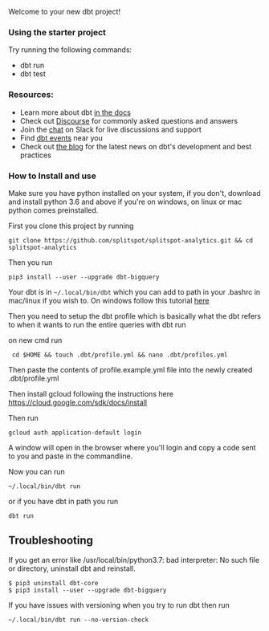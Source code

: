 Welcome to your new dbt project!

### Using the starter project

Try running the following commands:
- dbt run
- dbt test


### Resources:
- Learn more about dbt [in the docs](https://docs.getdbt.com/docs/introduction)
- Check out [Discourse](https://discourse.getdbt.com/) for commonly asked questions and answers
- Join the [chat](http://slack.getdbt.com/) on Slack for live discussions and support
- Find [dbt events](https://events.getdbt.com) near you
- Check out [the blog](https://blog.getdbt.com/) for the latest news on dbt's development and best practices

### How to Install and use
Make sure you have python installed on your system, if you don't, download and install python 3.6 and above if you're on windows,
on linux or mac python comes preinstalled.

First you clone this project by running 
```
git clone https://github.com/splitspot/splitspot-analytics.git && cd splitspot-analytics
```

Then you run 
```
pip3 install --user --upgrade dbt-bigquery
```

Your dbt is in ``` ~/.local/bin/dbt ``` which you can add to path in your .bashrc in mac/linux if you wish to.
On windows follow this tutorial [here](https://www.dataduel.co/install-dbt-on-win10-april-2021/)

Then you need to setup the dbt profile which is basically what the dbt refers to when it wants to run the entire queries with dbt run

on new cmd run 
```
 cd $HOME && touch .dbt/profile.yml && nano .dbt/profiles.yml
```
Then paste the contents of profile.example.yml file into the newly created .dbt/profile.yml

Then install gcloud following the instructions here https://cloud.google.com/sdk/docs/install

Then run
```
gcloud auth application-default login
```
A window will open in the browser where you'll login and copy a code sent to you and paste in the commandline.

Now you can run
```
~/.local/bin/dbt run
```

or if you have dbt in path you run
```
dbt run
```

## Troubleshooting


If you get an error like /usr/local/bin/python3.7: bad interpreter: No such file or directory, uninstall dbt and reinstall.
```
$ pip3 uninstall dbt-core
$ pip3 install --user --upgrade dbt-bigquery
```

If you have issues with versioning when you try to run dbt then run
```
~/.local/bin/dbt run --no-version-check
```